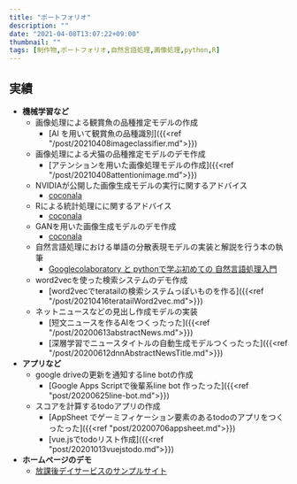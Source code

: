 ```yaml
---
title: "ポートフォリオ"
description: ""
date: "2021-04-08T13:07:22+09:00"
thumbnail: ""
tags: [制作物,ポートフォリオ,自然言語処理,画像処理,python,R]
---
```


## 実績
  - **機械学習など**
    - 画像処理による観賞魚の品種推定モデルの作成
      - [AI を用いて観賞魚の品種識別]({{<ref "/post/20210408imageclassifier.md">}})
    - 画像処理による犬猫の品種推定モデルのデモ作成
      - [アテンションを用いた画像処理モデルの作成]({{<ref "/post/20210408attentionimage.md">}})
    - NVIDIAが公開した画像生成モデルの実行に関するアドバイス
      - [coconala ](https://coconala.com/users/1117897/services)
    - Rによる統計処理にに関するアドバイス
      - [coconala ](https://coconala.com/users/1117897/services)
    - GANを用いた画像生成モデルのデモ作成
      - [coconala ](https://coconala.com/users/1117897/services)
    - 自然言語処理における単語の分散表現モデルの実装と解説を行う本の執筆
      - [Googlecolaboratory と pythonで学ぶ初めての 自然言語処理入門](https://subcul-science.booth.pm/items/1562211)
    - word2vecを使った検索システムのデモ作成
      - [word2vecでteratailの検索システムっぽいものを作る]({{<ref "/post/20210416teratailWord2vec.md">}})
    - ネットニュースなどの見出し作成モデルの実装
      - [短文ニュースを作るAIをつくったった]({{<ref "/post/20200613abstractNews.md">}})
      - [深層学習でニュースタイトルの自動生成モデルつくったった]({{<ref "/post/20200612dnnAbstractNewsTitle.md">}})
- **アプリなど**
  - google driveの更新を通知するline botの作成
    - [Google Apps Scriptで後輩系line bot 作ったった]({{<ref "post/20200625line-bot.md">}})
  - スコアを計算するtodoアプリの作成
    - [AppSheet でゲーミフィケーション要素のあるtodoのアプリをつくったった]({{<ref "post/20200706appsheet.md">}})
    - [vue.jsでtodoリスト作成]({{<ref "post/20201013vuejstodo.md">}})
- **ホームページのデモ**
  - [放課後デイサービスのサンプルサイト](https://wonderful-thompson-1e690c.netlify.app/)


